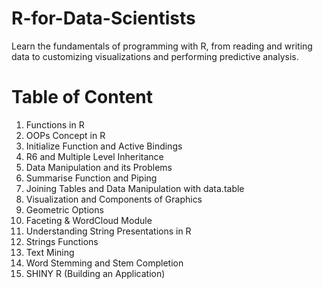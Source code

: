 # R-for-Data-Scientists
Learn the fundamentals of programming with R, from reading and writing data to customizing visualizations and performing predictive analysis.

# Table of Content
1. Functions in R
2. OOPs Concept in R
3. Initialize Function and Active Bindings
4. R6 and Multiple Level Inheritance
5. Data Manipulation and its Problems
6. Summarise Function and Piping
7. Joining Tables and Data Manipulation with data.table
8. Visualization and Components of Graphics
9. Geometric Options
10. Faceting & WordCloud Module
11. Understanding String Presentations in R
12. Strings Functions
13. Text Mining
14. Word Stemming and Stem Completion
15. SHINY R (Building an Application)

